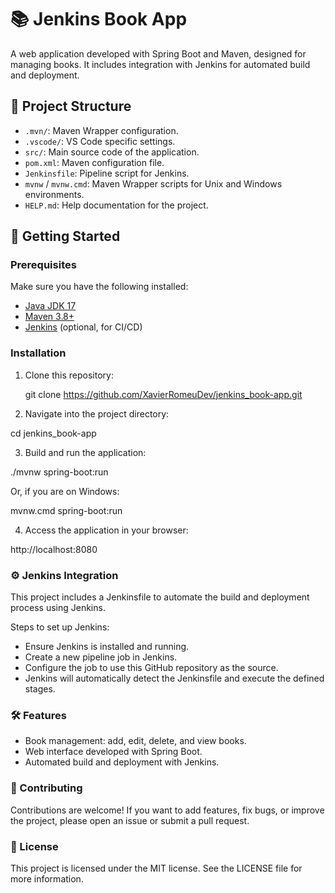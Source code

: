 # 📚 Jenkins Book App

A web application developed with Spring Boot and Maven, designed for managing books. It includes integration with Jenkins for automated build and deployment.

## 📁 Project Structure

- `.mvn/`: Maven Wrapper configuration.
- `.vscode/`: VS Code specific settings.
- `src/`: Main source code of the application.
- `pom.xml`: Maven configuration file.
- `Jenkinsfile`: Pipeline script for Jenkins.
- `mvnw` / `mvnw.cmd`: Maven Wrapper scripts for Unix and Windows environments.
- `HELP.md`: Help documentation for the project.

## 🚀 Getting Started

### Prerequisites

Make sure you have the following installed:

- [Java JDK 17](https://adoptium.net/)
- [Maven 3.8+](https://maven.apache.org/)
- [Jenkins](https://www.jenkins.io/) (optional, for CI/CD)

### Installation

1. Clone this repository:

   git clone https://github.com/XavierRomeuDev/jenkins_book-app.git

2. Navigate into the project directory:

  cd jenkins_book-app

3. Build and run the application:

  ./mvnw spring-boot:run

Or, if you are on Windows:

  mvnw.cmd spring-boot:run

4. Access the application in your browser:

  http://localhost:8080

### ⚙️ Jenkins Integration

This project includes a Jenkinsfile to automate the build and deployment process using Jenkins.

Steps to set up Jenkins:
- Ensure Jenkins is installed and running.
- Create a new pipeline job in Jenkins.
- Configure the job to use this GitHub repository as the source.
- Jenkins will automatically detect the Jenkinsfile and execute the defined stages.

### 🛠️ Features

- Book management: add, edit, delete, and view books.
- Web interface developed with Spring Boot.
- Automated build and deployment with Jenkins.

### 🤝 Contributing
Contributions are welcome! If you want to add features, fix bugs, or improve the project, please open an issue or submit a pull request.

### 📄 License
This project is licensed under the MIT license. See the LICENSE file for more information.





